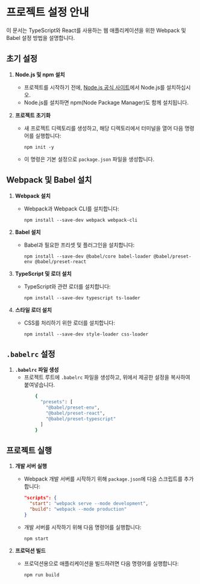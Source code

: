 # 프로젝트 설정 안내

이 문서는 TypeScript와 React를 사용하는 웹 애플리케이션을 위한 Webpack 및 Babel 설정 방법을 설명합니다.

## 초기 설정

1. **Node.js 및 npm 설치**
   - 프로젝트를 시작하기 전에, [Node.js 공식 사이트](https://nodejs.org/)에서 Node.js를 설치하십시오.
   - Node.js를 설치하면 npm(Node Package Manager)도 함께 설치됩니다.

2. **프로젝트 초기화**
   - 새 프로젝트 디렉토리를 생성하고, 해당 디렉토리에서 터미널을 열어 다음 명령어를 실행합니다:
     ```
     npm init -y
     ```
   - 이 명령은 기본 설정으로 `package.json` 파일을 생성합니다.

## Webpack 및 Babel 설치

1. **Webpack 설치**
   - Webpack과 Webpack CLI를 설치합니다:
     ```
     npm install --save-dev webpack webpack-cli
     ```

2. **Babel 설치**
   - Babel과 필요한 프리셋 및 플러그인을 설치합니다:
     ```
     npm install --save-dev @babel/core babel-loader @babel/preset-env @babel/preset-react
     ```

3. **TypeScript 및 로더 설치**
   - TypeScript와 관련 로더를 설치합니다:
     ```
     npm install --save-dev typescript ts-loader
     ```

4. **스타일 로더 설치**
   - CSS를 처리하기 위한 로더를 설치합니다:
     ```
     npm install --save-dev style-loader css-loader
     ```

## `.babelrc` 설정

1. **`.babelrc` 파일 생성**
   - 프로젝트 루트에 `.babelrc` 파일을 생성하고, 위에서 제공한 설정을 복사하여 붙여넣습니다.
		```bash
			{
			  "presets": [
			    "@babel/preset-env",
			    "@babel/preset-react",
			    "@babel/preset-typescript"
			  ]
			}
		```
## 프로젝트 실행

1. **개발 서버 실행**
   - Webpack 개발 서버를 시작하기 위해 `package.json`에 다음 스크립트를 추가합니다:
     ```json
     "scripts": {
       "start": "webpack serve --mode development",
       "build": "webpack --mode production"
     }
     ```
   - 개발 서버를 시작하기 위해 다음 명령어를 실행합니다:
     ```
     npm start
     ```

2. **프로덕션 빌드**
   - 프로덕션용으로 애플리케이션을 빌드하려면 다음 명령어를 실행합니다:
     ```
     npm run build
     ```
